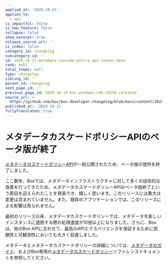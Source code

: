```yaml
---
applied_at: '2020-10-21'
applies_to:
  - api
is_impactful: false
is_new_feature: false
collapse: false
show_excerpt: true
release_source_url: ''
is_index: false
category_id: changelog
subcategory_id: ''
id: 2020-10-21-metadata-cascade-policy-api-leaves-beta
rank: null
total_steps: null
type: changelog
sibling_id: ''
parent_id: changelog
next_page_id: ''
previous_page_id: 2020-10-19-box-windows-sdk-v3250-released
source_url: >-
  https://github.com/box/box-developer-changelog/blob/main/content/2020/10-21-metadata-cascade-policy-api-leaves-beta.md
published_at: '2020-10-21'
fullyTranslated: true
---
```

# メタデータカスケードポリシーAPIのベータ版が終了

[メタデータカスケードポリシーAPI][mdc_api]が一般公開されたため、ベータ版の提供を終了しました。

ここ数年、Boxでは、メタデータインフラストラクチャに対して多くの技術的な改善を行ってきたため、メタデータカスケードポリシーAPIのベータ版終了という節目を迎えられたことを発表でき、嬉しく思います。このリリースには重大は変更は含まれていません。また、既存のアプリケーションでは、このリリースによる影響は見られません。

最初のリリース以来、メタデータカスケードポリシーでは、メタデータを新しいインスタンスに適用する際の処理速度が10倍以上になりました。さらに、Boxは、他のBox APIに合わせて、最高のAPIエクスペリエンスを保証するために信頼性と可観測性においても大きく前進しました。

メタデータとメタデータカスケードポリシーの詳細については、[メタデータのガイド][guides]、およびBox専用の[メタデータカスケードポリシー][mdc_api]リファレンスドキュメントを参照してください。

[mdc_api]: e://post_metadata_cascade_policies

[guides]: g://metadata
